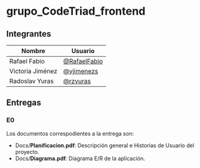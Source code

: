 # grupo_CodeTriad_frontend

## Integrantes

| Nombre | Usuario |
| -- | -- |
| Rafael Fabio | [@RafaelFabio](https://www.github.com/RafaelFabio)|
| Victoria Jiménez | [@vjimenezs](https://www.github.com/vjimenezs) |
| Radoslav Yuras | [@rzyuras](https://www.github.com/rzyuras)|

## Entregas

### E0

Los documentos correspodientes a la entrega son:

* Docs/**Planificacion.pdf**: Descripción general e Historias de Usuario del proyecto.
* Docs/**Diagrama.pdf**: Diagrama E/R de la aplicación.